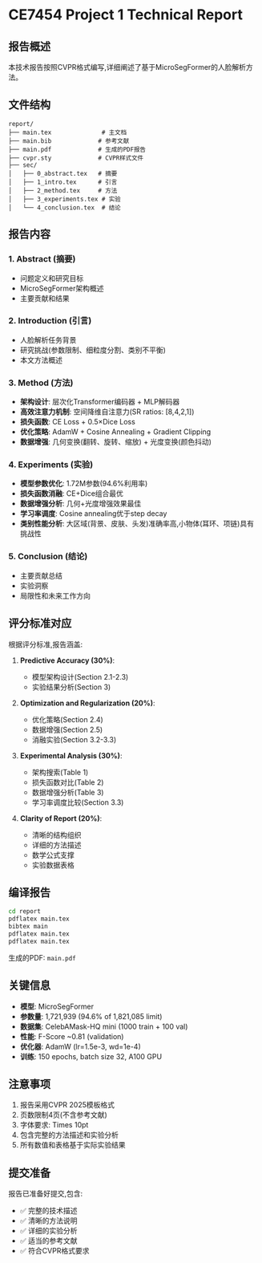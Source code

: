 # CE7454 Project 1 Technical Report

## 报告概述

本技术报告按照CVPR格式编写,详细阐述了基于MicroSegFormer的人脸解析方法。

## 文件结构

```
report/
├── main.tex              # 主文档
├── main.bib             # 参考文献
├── main.pdf             # 生成的PDF报告
├── cvpr.sty             # CVPR样式文件
├── sec/
│   ├── 0_abstract.tex   # 摘要
│   ├── 1_intro.tex      # 引言
│   ├── 2_method.tex     # 方法
│   ├── 3_experiments.tex # 实验
│   └── 4_conclusion.tex  # 结论
```

## 报告内容

### 1. Abstract (摘要)
- 问题定义和研究目标
- MicroSegFormer架构概述
- 主要贡献和结果

### 2. Introduction (引言) 
- 人脸解析任务背景
- 研究挑战(参数限制、细粒度分割、类别不平衡)
- 本文方法概述

### 3. Method (方法)
- **架构设计**: 层次化Transformer编码器 + MLP解码器
- **高效注意力机制**: 空间降维自注意力(SR ratios: [8,4,2,1])
- **损失函数**: CE Loss + 0.5×Dice Loss
- **优化策略**: AdamW + Cosine Annealing + Gradient Clipping
- **数据增强**: 几何变换(翻转、旋转、缩放) + 光度变换(颜色抖动)

### 4. Experiments (实验)
- **模型参数优化**: 1.72M参数(94.6%利用率)
- **损失函数消融**: CE+Dice组合最优
- **数据增强分析**: 几何+光度增强效果最佳
- **学习率调度**: Cosine annealing优于step decay
- **类别性能分析**: 大区域(背景、皮肤、头发)准确率高,小物体(耳环、项链)具有挑战性

### 5. Conclusion (结论)
- 主要贡献总结
- 实验洞察
- 局限性和未来工作方向

## 评分标准对应

根据评分标准,报告涵盖:

1. **Predictive Accuracy (30%)**: 
   - 模型架构设计(Section 2.1-2.3)
   - 实验结果分析(Section 3)

2. **Optimization and Regularization (20%)**:
   - 优化策略(Section 2.4)
   - 数据增强(Section 2.5)
   - 消融实验(Section 3.2-3.3)

3. **Experimental Analysis (30%)**:
   - 架构搜索(Table 1)
   - 损失函数对比(Table 2)
   - 数据增强分析(Table 3)
   - 学习率调度比较(Section 3.3)

4. **Clarity of Report (20%)**:
   - 清晰的结构组织
   - 详细的方法描述
   - 数学公式支撑
   - 实验数据表格

## 编译报告

```bash
cd report
pdflatex main.tex
bibtex main
pdflatex main.tex
pdflatex main.tex
```

生成的PDF: `main.pdf`

## 关键信息

- **模型**: MicroSegFormer
- **参数量**: 1,721,939 (94.6% of 1,821,085 limit)
- **数据集**: CelebAMask-HQ mini (1000 train + 100 val)
- **性能**: F-Score ~0.81 (validation)
- **优化器**: AdamW (lr=1.5e-3, wd=1e-4)
- **训练**: 150 epochs, batch size 32, A100 GPU

## 注意事项

1. 报告采用CVPR 2025模板格式
2. 页数限制4页(不含参考文献)
3. 字体要求: Times 10pt
4. 包含完整的方法描述和实验分析
5. 所有数值和表格基于实际实验结果

## 提交准备

报告已准备好提交,包含:
- ✅ 完整的技术描述
- ✅ 清晰的方法说明
- ✅ 详细的实验分析
- ✅ 适当的参考文献
- ✅ 符合CVPR格式要求
